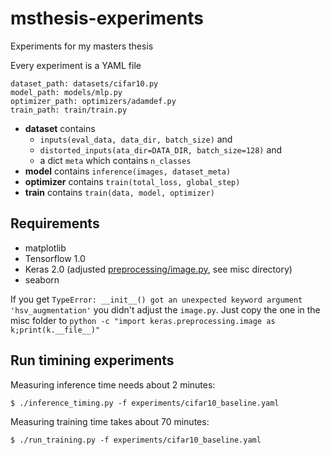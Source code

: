 # msthesis-experiments
Experiments for my masters thesis

Every experiment is a YAML file

```
dataset_path: datasets/cifar10.py
model_path: models/mlp.py
optimizer_path: optimizers/adamdef.py
train_path: train/train.py
```

* **dataset** contains
    * `inputs(eval_data, data_dir, batch_size)` and
    * `distorted_inputs(ata_dir=DATA_DIR, batch_size=128)` and
    * a dict `meta` which contains `n_classes`
* **model** contains `inference(images, dataset_meta)`
* **optimizer** contains `train(total_loss, global_step)`
* **train** contains `train(data, model, optimizer)`

## Requirements

* matplotlib
* Tensorflow 1.0
* Keras 2.0 (adjusted [preprocessing/image.py](https://github.com/fchollet/keras/pull/6003), see misc directory)
* seaborn

If you get `TypeError: __init__() got an unexpected keyword argument
'hsv_augmentation'` you didn't adjust the `image.py`. Just copy the one in
the misc folder to `python -c "import keras.preprocessing.image as k;print(k.__file__)"`

## Run timining experiments

Measuring inference time needs about 2 minutes:

```
$ ./inference_timing.py -f experiments/cifar10_baseline.yaml
```

Measuring training time takes about 70 minutes:

```
$ ./run_training.py -f experiments/cifar10_baseline.yaml
```